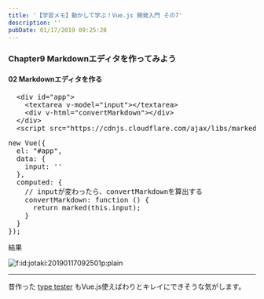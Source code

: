 ```yaml
---
title: '【学習メモ】動かして学ぶ！Vue.js 開発入門 その7'
description: ''
pubDate: 01/17/2019 09:25:28
---
```


<h3>Chapter9 Markdownエディタを作ってみよう</h3>

<h4>02 Markdownエディタを作る</h4>

<pre class="code lang-html" data-lang="html" data-unlink>  <span class="synIdentifier">&lt;</span><span class="synStatement">div</span><span class="synIdentifier"> </span><span class="synType">id</span><span class="synIdentifier">=</span><span class="synConstant">&quot;app&quot;</span><span class="synIdentifier">&gt;</span>
    <span class="synIdentifier">&lt;</span><span class="synStatement">textarea</span><span class="synIdentifier"> v-model=</span><span class="synConstant">&quot;input&quot;</span><span class="synIdentifier">&gt;&lt;/</span><span class="synStatement">textarea</span><span class="synIdentifier">&gt;</span>
    <span class="synIdentifier">&lt;</span><span class="synStatement">div</span><span class="synIdentifier"> v-html=</span><span class="synConstant">&quot;convertMarkdown&quot;</span><span class="synIdentifier">&gt;&lt;/</span><span class="synStatement">div</span><span class="synIdentifier">&gt;</span>
  <span class="synIdentifier">&lt;/</span><span class="synStatement">div</span><span class="synIdentifier">&gt;</span>
  <span class="synIdentifier">&lt;</span><span class="synStatement">script</span><span class="synIdentifier"> </span><span class="synType">src</span><span class="synIdentifier">=</span><span class="synConstant">&quot;https://cdnjs.cloudflare.com/ajax/libs/marked/0.4.0/marked.min.js&quot;</span><span class="synIdentifier">&gt;&lt;/</span><span class="synStatement">script</span><span class="synIdentifier">&gt;</span>
</pre>

<pre class="code lang-javascript" data-lang="javascript" data-unlink><span class="synStatement">new</span> Vue(<span class="synIdentifier">{</span>
  el: <span class="synConstant">&quot;#app&quot;</span>,
  data: <span class="synIdentifier">{</span>
    input: <span class="synConstant">''</span>
  <span class="synIdentifier">}</span>,
  computed: <span class="synIdentifier">{</span>
    <span class="synComment">// inputが変わったら、convertMarkdownを算出する</span>
    convertMarkdown: <span class="synIdentifier">function</span> () <span class="synIdentifier">{</span>
      <span class="synStatement">return</span> marked(<span class="synIdentifier">this</span>.input);
    <span class="synIdentifier">}</span>
  <span class="synIdentifier">}</span>
<span class="synIdentifier">}</span>);
</pre>

<p>結果</p>

<p><span itemscope itemtype="http://schema.org/Photograph"><img src="/images/hatena/20190117092501.png" alt="f:id:jotaki:20190117092501p:plain" title="f:id:jotaki:20190117092501p:plain" class="hatena-fotolife" itemprop="image"></span></p>

<hr />

<p>昔作った <a href="https://yuheijotaki.com/demo/type_tester/1.1/">type tester</a> もVue.js使えばわりとキレイにできそうな気がします。</p>
